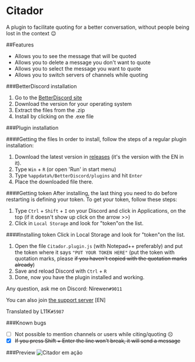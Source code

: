 # Citador
A plugin to facilitate quoting for a better conversation, without people being lost in the context :wink:

##Features
- Allows you to see the message that will be quoted
- Allows you to delete a message you don't want to quote
- Allows you to select the message you want to quote
- Allows you to switch servers of channels while quoting

###BetterDiscord installation

1. Go to the [BetterDiscord site](http://betterdiscord.net)
2. Download the version for your operating system
3. Extract the files from the .zip
4. Install by clicking on the .exe file

###Plugin installation

####Getting the files
In order to install, follow the steps of a regular plugin installation:

1. Download the latest version in [releases](https://github.com/nirewen/Citador/releases) (it's the version with the EN in it).
2. Type `Win` + `R` (or open 'Run' in start menu)
3. Type `%appdata%/BetterDiscord/plugins` and hit `Enter`
4. Place the downloaded file there.

####Getting token
After installing, the last thing you need to do before restarting is defining your token.
To get your token, follow these steps:

1. Type `Ctrl` + `Shift` + `I` on your Discord and click in Applications, on the top (if it doesn't show up click on the arrow >>)
2. Click in `Local Storage` and look for "token"on the list.

####Installing token
Click in Local Storage and look for "token"on the list.

1. Open the file `Citador.plugin.js` (with Notepad++ preferably) and put the token where it says `"PUT YOUR TOKEN HERE"` (put the token with quotation marks, please ~~if you haven't copied with the quotation marks already~~)
2. Save and reload Discord with `Ctrl` + `R`
3. Done, now you have the plugin installed and working.

Any question, ask me on Discord: Nirewen`#9011`

You can also join [the support server](https://discord.gg/tQrdqKG) [EN]


Translated by L11K`#5987`

###Known bugs
- [ ] Not possible to mention channels or users while citing/quoting ☹
- [x] ~~If you press Shift + Enter the line won't break, it will send a message~~

###Preview
![Citador em ação](http://nirewen.s-ul.eu/02Tcv6ZT.gif)

